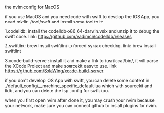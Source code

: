 the nvim config for MacOS

if you use MacOS and you need code with swift to develop the IOS App,
you need mkdir ./tool/swift and install some tool to it:

1.codelldb: install the codelldb-x86_64-darwin.vsix and unzip it to debug the swift code.
    link: https://github.com/vadimcn/codelldb/releases

2.swiftlint: brew install swiftlint to forced syntax checking.
    link: brew install swiftlint

3.xcode-build-server: install it and make a link to /usr/local/bin/, it will parse the XCode Project and make sourcekit easy to use. 
    link: https://github.com/SolaWing/xcode-build-server

if you don't develop IOS App with swift,
you can delete some content in ./default_config/__machine_specific_default.lua which with sourcekit and lldb,
and you can delete the lsp config for swfit too.

when you first open nvim after clone it, you may crush your nvim because your network,
make sure you can connect github to install plugins for nvim.
